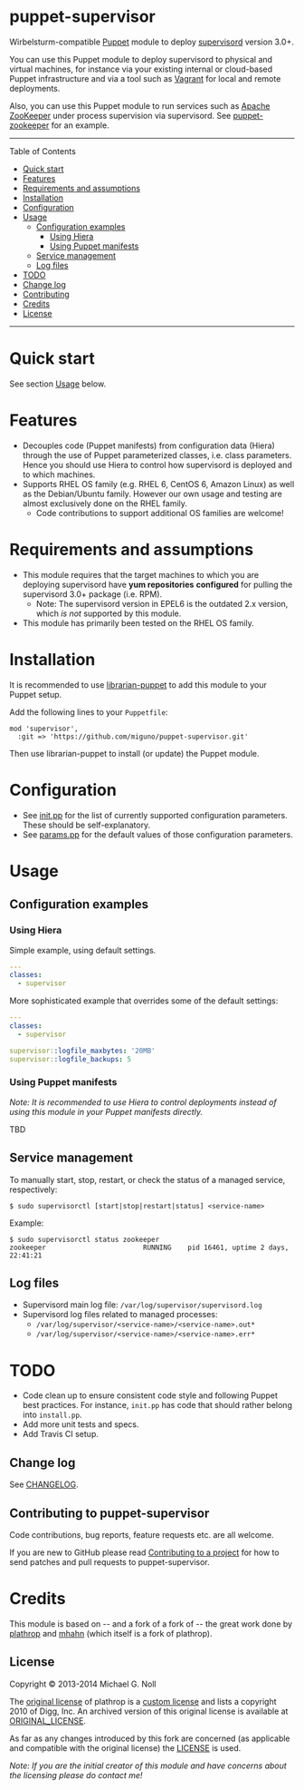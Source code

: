 # puppet-supervisor

Wirbelsturm-compatible [Puppet](http://puppetlabs.com/) module to deploy [supervisord](http://www.supervisord.org/)
version 3.0+.

You can use this Puppet module to deploy supervisord to physical and virtual machines, for instance via your existing
internal or cloud-based Puppet infrastructure and via a tool such as [Vagrant](http://www.vagrantup.com/) for local
and remote deployments.

Also, you can use this Puppet module to run services such as [Apache ZooKeeper](http://zookeeper.apache.org/) under
process supervision via supervisord.  See [puppet-zookeeper](https://github.com/miguno/puppet-zookeeper) for an example.

---

Table of Contents

* <a href="#quickstart">Quick start</a>
* <a href="#features">Features</a>
* <a href="#requirements">Requirements and assumptions</a>
* <a href="#installation">Installation</a>
* <a href="#configuration">Configuration</a>
* <a href="#usage">Usage</a>
    * <a href="#configuration-examples">Configuration examples</a>
        * <a href="#hiera">Using Hiera</a>
        * <a href="#manifests">Using Puppet manifests</a>
    * <a href="#service-management">Service management</a>
    * <a href="#log-files">Log files</a>
* <a href="#todo">TODO</a>
* <a href="#changelog">Change log</a>
* <a href="#contributing">Contributing</a>
* <a href="#credits">Credits</a>
* <a href="#license">License</a>

---

<a name="quickstart"></a>

# Quick start

See section [Usage](#usage) below.


<a name="features"></a>

# Features

* Decouples code (Puppet manifests) from configuration data (Hiera) through the use of Puppet parameterized classes,
  i.e. class parameters.  Hence you should use Hiera to control how supervisord is deployed and to which machines.
* Supports RHEL OS family (e.g. RHEL 6, CentOS 6, Amazon Linux) as well as the Debian/Ubuntu family.  However our
  own usage and testing are almost exclusively done on the RHEL family.
    * Code contributions to support additional OS families are welcome!


<a name="requirements"></a>

# Requirements and assumptions

* This module requires that the target machines to which you are deploying supervisord have **yum repositories**
  **configured** for pulling the supervisord 3.0+ package (i.e. RPM).
    * Note: The supervisord version in EPEL6 is the outdated 2.x version, which _is not_ supported by this module.
* This module has primarily been tested on the RHEL OS family.


<a name="installation"></a>

# Installation

It is recommended to use [librarian-puppet](https://github.com/rodjek/librarian-puppet) to add this module to your
Puppet setup.

Add the following lines to your `Puppetfile`:

```
mod 'supervisor',
  :git => 'https://github.com/miguno/puppet-supervisor.git'
```

Then use librarian-puppet to install (or update) the Puppet module.


<a name="configuration"></a>

# Configuration

* See [init.pp](manifests/init.pp) for the list of currently supported configuration parameters.  These should be self-explanatory.
* See [params.pp](manifests/params.pp) for the default values of those configuration parameters.


<a name="usage"></a>

# Usage


<a name="configuration-examples"></a>

## Configuration examples


<a name="hiera"></a>

### Using Hiera

Simple example, using default settings.

```yaml
---
classes:
  - supervisor
```

More sophisticated example that overrides some of the default settings:

```yaml
---
classes:
  - supervisor

supervisor::logfile_maxbytes: '20MB'
supervisor::logfile_backups: 5
```


<a name="manifests"></a>

### Using Puppet manifests

_Note: It is recommended to use Hiera to control deployments instead of using this module in your Puppet manifests_
_directly._

TBD


<a name="service-management"></a>

## Service management

To manually start, stop, restart, or check the status of a managed service, respectively:

    $ sudo supervisorctl [start|stop|restart|status] <service-name>

Example:

    $ sudo supervisorctl status zookeeper
    zookeeper                        RUNNING    pid 16461, uptime 2 days, 22:41:21


<a name="log-files"></a>

## Log files

* Supervisord main log file: `/var/log/supervisor/supervisord.log`
* Supervisord log files related to managed processes:
    * `/var/log/supervisor/<service-name>/<service-name>.out*`
    * `/var/log/supervisor/<service-name>/<service-name>.err*`


<a name="todo"></a>

# TODO

* Code clean up to ensure consistent code style and following Puppet best practices.
  For instance, `init.pp` has code that should rather belong into `install.pp`.
* Add more unit tests and specs.
* Add Travis CI setup.


<a name="changelog"></a>

## Change log

See [CHANGELOG](CHANGELOG.md).


<a name="contributing"></a>

## Contributing to puppet-supervisor

Code contributions, bug reports, feature requests etc. are all welcome.

If you are new to GitHub please read [Contributing to a project](https://help.github.com/articles/fork-a-repo) for how
to send patches and pull requests to puppet-supervisor.


<a name="credits"></a>

# Credits

This module is based on -- and a fork of a fork of -- the great work done by
[plathrop](https://github.com/plathrop/puppet-module-supervisor) and
[mhahn](https://github.com/mhahn/puppet-supervisor) (which itself is a fork of plathrop).


<a name="license"></a>

## License

Copyright © 2013-2014 Michael G. Noll

The [original license](https://github.com/plathrop/puppet-module-supervisor/blob/master/LICENSE) of plathrop is a
[custom license](https://github.com/plathrop/puppet-module-supervisor/blob/master/LICENSE) and lists a copyright
2010 of Digg, Inc.  An archived version of this original license is available at [ORIGINAL_LICENSE](ORIGINAL_LICENSE).

As far as any changes introduced by this fork are concerned (as applicable and compatible with the original license)
the [LICENSE](LICENSE) is used.

_Note: If you are the initial creator of this module and have concerns about the licensing please do contact me!_
